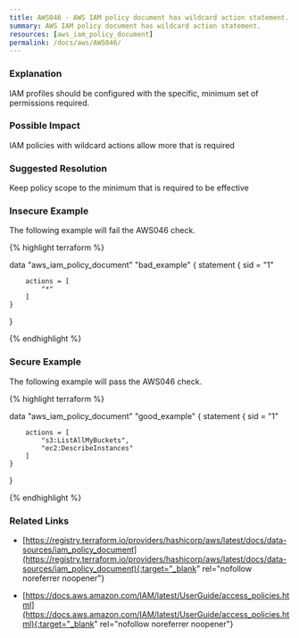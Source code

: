 ```yaml
---
title: AWS046 - AWS IAM policy document has wildcard action statement.
summary: AWS IAM policy document has wildcard action statement. 
resources: [aws_iam_policy_document] 
permalink: /docs/aws/AWS046/
---
```

### Explanation


IAM profiles should be configured with the specific, minimum set of permissions required.


### Possible Impact
IAM policies with wildcard actions allow more that is required

### Suggested Resolution
Keep policy scope to the minimum that is required to be effective


### Insecure Example

The following example will fail the AWS046 check.

{% highlight terraform %}

data "aws_iam_policy_document" "bad_example" {
	statement {
		sid = "1"

        actions = [
      		"*"
    	]
	}
}

{% endhighlight %}



### Secure Example

The following example will pass the AWS046 check.

{% highlight terraform %}

data "aws_iam_policy_document" "good_example" {
	statement {
		sid = "1"

        actions = [
      		"s3:ListAllMyBuckets",
      		"ec2:DescribeInstances"
    	]
	}
}

{% endhighlight %}



### Related Links


- [https://registry.terraform.io/providers/hashicorp/aws/latest/docs/data-sources/iam_policy_document](https://registry.terraform.io/providers/hashicorp/aws/latest/docs/data-sources/iam_policy_document){:target="_blank" rel="nofollow noreferrer noopener"}

- [https://docs.aws.amazon.com/IAM/latest/UserGuide/access_policies.html](https://docs.aws.amazon.com/IAM/latest/UserGuide/access_policies.html){:target="_blank" rel="nofollow noreferrer noopener"}


